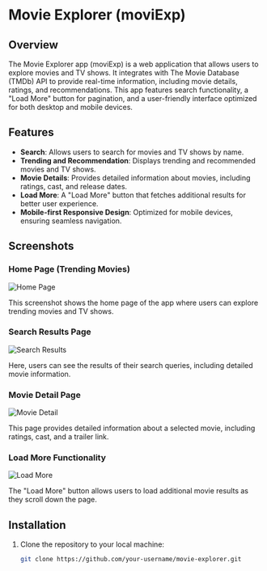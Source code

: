 # Movie Explorer (moviExp)

## Overview

The Movie Explorer app (moviExp) is a web application that allows users to explore movies and TV shows. It integrates with The Movie Database (TMDb) API to provide real-time information, including movie details, ratings, and recommendations. This app features search functionality, a "Load More" button for pagination, and a user-friendly interface optimized for both desktop and mobile devices.

## Features

- **Search**: Allows users to search for movies and TV shows by name.
- **Trending and Recommendation**: Displays trending and recommended movies and TV shows.
- **Movie Details**: Provides detailed information about movies, including ratings, cast, and release dates.
- **Load More**: A "Load More" button that fetches additional results for better user experience.
- **Mobile-first Responsive Design**: Optimized for mobile devices, ensuring seamless navigation.

## Screenshots

### Home Page (Trending Movies)
![Home Page](./assets/homepage.png)

This screenshot shows the home page of the app where users can explore trending movies and TV shows.

### Search Results Page
![Search Results](./screenshots/screencapture-localhost-3000-search-2025-05-10-21_26_41.png)

Here, users can see the results of their search queries, including detailed movie information.

### Movie Detail Page
![Movie Detail](./screenshots/screencapture-localhost-3000-movie-2025-05-10-21_18_52.png)

This page provides detailed information about a selected movie, including ratings, cast, and a trailer link.

### Load More Functionality
![Load More](./screenshots/screencapture-localhost-3000-2025-05-10-21_18_08.png)

The "Load More" button allows users to load additional movie results as they scroll down the page.

## Installation

1. Clone the repository to your local machine:
   ```bash
   git clone https://github.com/your-username/movie-explorer.git
